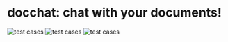 # docchat: chat with your documents!
![test cases](https://github.com/lindsay-lew/Project_4/workflows/tests.yml)
![test cases](https://github.com/lindsay-lew/docchat/workflows/tests/badge.svg)
![test cases](https://github.com/lindsay-lew/docchat/actions/workflows/tests.yml/badge.svg)
